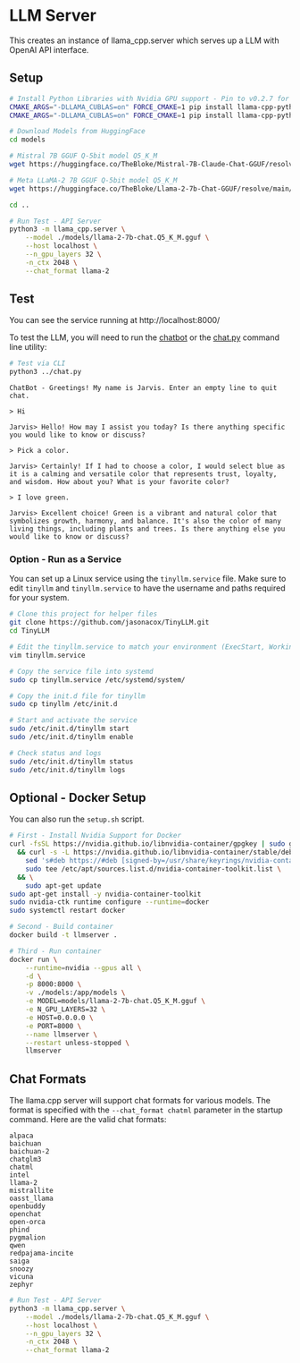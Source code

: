 # LLM Server

This creates an instance of llama_cpp.server which serves up a LLM with OpenAI API interface.

## Setup

```bash
# Install Python Libraries with Nvidia GPU support - Pin to v0.2.7 for now
CMAKE_ARGS="-DLLAMA_CUBLAS=on" FORCE_CMAKE=1 pip install llama-cpp-python==0.2.27
CMAKE_ARGS="-DLLAMA_CUBLAS=on" FORCE_CMAKE=1 pip install llama-cpp-python[server]==0.2.27

# Download Models from HuggingFace
cd models

# Mistral 7B GGUF Q-5bit model Q5_K_M
wget https://huggingface.co/TheBloke/Mistral-7B-Claude-Chat-GGUF/resolve/main/mistral-7b-claude-chat.Q5_K_M.gguf

# Meta LLaMA-2 7B GGUF Q-5bit model Q5_K_M
wget https://huggingface.co/TheBloke/Llama-2-7b-Chat-GGUF/resolve/main/llama-2-7b-chat.Q5_K_M.gguf

cd ..

# Run Test - API Server
python3 -m llama_cpp.server \
    --model ./models/llama-2-7b-chat.Q5_K_M.gguf \
    --host localhost \
    --n_gpu_layers 32 \
    -n_ctx 2048 \
    --chat_format llama-2

```

## Test

You can see the service running at http://localhost:8000/

To test the LLM, you will need to run the [chatbot](https://github.com/jasonacox/TinyLLM/tree/main/chatbot#web-based-chatbot) or the [chat.py](https://github.com/jasonacox/TinyLLM/blob/main/chat.py) command line utility:

```bash
# Test via CLI
python3 ../chat.py
```

```
ChatBot - Greetings! My name is Jarvis. Enter an empty line to quit chat.

> Hi 

Jarvis> Hello! How may I assist you today? Is there anything specific you would like to know or discuss?

> Pick a color.

Jarvis> Certainly! If I had to choose a color, I would select blue as it is a calming and versatile color that represents trust, loyalty, and wisdom. How about you? What is your favorite color?

> I love green.

Jarvis> Excellent choice! Green is a vibrant and natural color that symbolizes growth, harmony, and balance. It's also the color of many living things, including plants and trees. Is there anything else you would like to know or discuss?
```

### Option - Run as a Service

You can set up a Linux service using the `tinyllm.service` file.  Make sure to edit `tinyllm` and `tinyllm.service` 
to have the username and paths required for your system.

```bash
# Clone this project for helper files
git clone https://github.com/jasonacox/TinyLLM.git
cd TinyLLM

# Edit the tinyllm.service to match your environment (ExecStart, WorkingDirectory & User)
vim tinyllm.service

# Copy the service file into systemd
sudo cp tinyllm.service /etc/systemd/system/

# Copy the init.d file for tinyllm
sudo cp tinyllm /etc/init.d

# Start and activate the service
sudo /etc/init.d/tinyllm start
sudo /etc/init.d/tinyllm enable

# Check status and logs
sudo /etc/init.d/tinyllm status
sudo /etc/init.d/tinyllm logs
```

## Optional - Docker Setup

You can also run the `setup.sh` script.

```bash
# First - Install Nvidia Support for Docker
curl -fsSL https://nvidia.github.io/libnvidia-container/gpgkey | sudo gpg --dearmor -o /usr/share/keyrings/nvidia-container-toolkit-keyring.gpg \
  && curl -s -L https://nvidia.github.io/libnvidia-container/stable/deb/nvidia-container-toolkit.list | \
    sed 's#deb https://#deb [signed-by=/usr/share/keyrings/nvidia-container-toolkit-keyring.gpg] https://#g' | \
    sudo tee /etc/apt/sources.list.d/nvidia-container-toolkit.list \
  && \
    sudo apt-get update
sudo apt-get install -y nvidia-container-toolkit
sudo nvidia-ctk runtime configure --runtime=docker
sudo systemctl restart docker

# Second - Build container
docker build -t llmserver .

# Third - Run container
docker run \
    --runtime=nvidia --gpus all \
    -d \
    -p 8000:8000 \
    -v ./models:/app/models \
    -e MODEL=models/llama-2-7b-chat.Q5_K_M.gguf \
    -e N_GPU_LAYERS=32 \
    -e HOST=0.0.0.0 \
    -e PORT=8000 \
    --name llmserver \
    --restart unless-stopped \
    llmserver
```

## Chat Formats

The llama.cpp server will support chat formats for various models. The format is specified with the `--chat_format chatml` parameter in the startup command. Here are the valid chat formats:

```
alpaca
baichuan
baichuan-2
chatglm3
chatml
intel
llama-2
mistrallite
oasst_llama
openbuddy
openchat
open-orca
phind
pygmalion
qwen
redpajama-incite
saiga
snoozy
vicuna
zephyr
```

```bash
# Run Test - API Server
python3 -m llama_cpp.server \
    --model ./models/llama-2-7b-chat.Q5_K_M.gguf \
    --host localhost \
    --n_gpu_layers 32 \
    -n_ctx 2048 \
    --chat_format llama-2
```